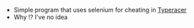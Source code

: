 - Simple program that uses selenium for cheating in 
[Typeracer](https://play.typeracer.com)
- Why !? I've no idea
